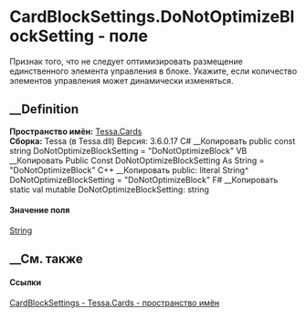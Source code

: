 # CardBlockSettings.DoNotOptimizeBlockSetting - поле
Признак того, что не следует оптимизировать размещение единственного элемента
управления в блоке. Укажите, если количество элементов управления может
динамически изменяться.
## __Definition
 **Пространство имён:** [Tessa.Cards](N_Tessa_Cards.htm)  
 **Сборка:** Tessa (в Tessa.dll) Версия: 3.6.0.17
C# __Копировать
     public const string DoNotOptimizeBlockSetting = "DoNotOptimizeBlock"
VB __Копировать
     Public Const DoNotOptimizeBlockSetting As String = "DoNotOptimizeBlock"
C++ __Копировать
     public:
    literal String^ DoNotOptimizeBlockSetting = "DoNotOptimizeBlock"
F# __Копировать
     static val mutable DoNotOptimizeBlockSetting: string
#### Значение поля
[String](https://learn.microsoft.com/dotnet/api/system.string)
##  __См. также
#### Ссылки
[CardBlockSettings - ](T_Tessa_Cards_CardBlockSettings.htm)
[Tessa.Cards - пространство имён](N_Tessa_Cards.htm)
